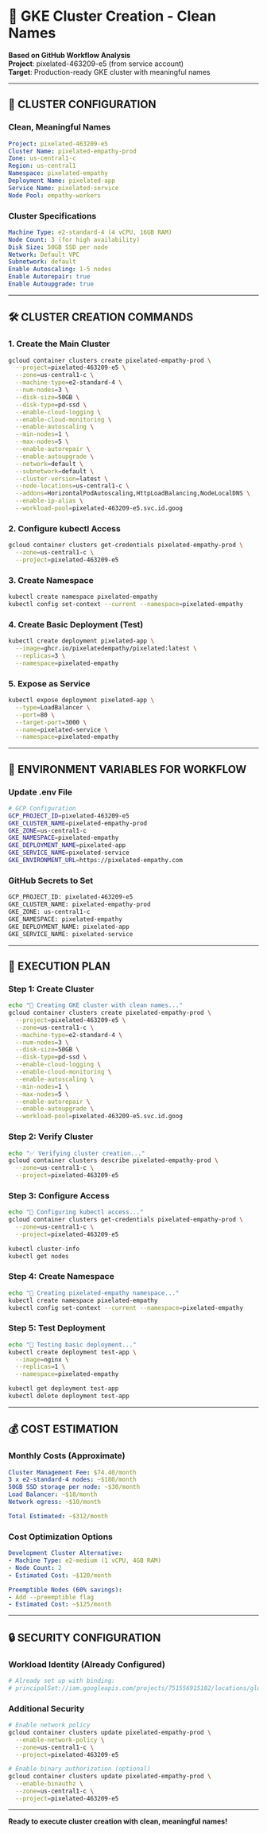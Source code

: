 # 🚀 GKE Cluster Creation - Clean Names

**Based on GitHub Workflow Analysis**  
**Project**: pixelated-463209-e5 (from service account)  
**Target**: Production-ready GKE cluster with meaningful names  

---

## 🎯 **CLUSTER CONFIGURATION**

### **Clean, Meaningful Names**
```yaml
Project: pixelated-463209-e5
Cluster Name: pixelated-empathy-prod
Zone: us-central1-c
Region: us-central1
Namespace: pixelated-empathy
Deployment Name: pixelated-app
Service Name: pixelated-service
Node Pool: empathy-workers
```

### **Cluster Specifications**
```yaml
Machine Type: e2-standard-4 (4 vCPU, 16GB RAM)
Node Count: 3 (for high availability)
Disk Size: 50GB SSD per node
Network: Default VPC
Subnetwork: default
Enable Autoscaling: 1-5 nodes
Enable Autorepair: true
Enable Autoupgrade: true
```

---

## 🛠️ **CLUSTER CREATION COMMANDS**

### **1. Create the Main Cluster**
```bash
gcloud container clusters create pixelated-empathy-prod \
  --project=pixelated-463209-e5 \
  --zone=us-central1-c \
  --machine-type=e2-standard-4 \
  --num-nodes=3 \
  --disk-size=50GB \
  --disk-type=pd-ssd \
  --enable-cloud-logging \
  --enable-cloud-monitoring \
  --enable-autoscaling \
  --min-nodes=1 \
  --max-nodes=5 \
  --enable-autorepair \
  --enable-autoupgrade \
  --network=default \
  --subnetwork=default \
  --cluster-version=latest \
  --node-locations=us-central1-c \
  --addons=HorizontalPodAutoscaling,HttpLoadBalancing,NodeLocalDNS \
  --enable-ip-alias \
  --workload-pool=pixelated-463209-e5.svc.id.goog
```

### **2. Configure kubectl Access**
```bash
gcloud container clusters get-credentials pixelated-empathy-prod \
  --zone=us-central1-c \
  --project=pixelated-463209-e5
```

### **3. Create Namespace**
```bash
kubectl create namespace pixelated-empathy
kubectl config set-context --current --namespace=pixelated-empathy
```

### **4. Create Basic Deployment (Test)**
```bash
kubectl create deployment pixelated-app \
  --image=ghcr.io/pixelatedempathy/pixelated:latest \
  --replicas=3 \
  --namespace=pixelated-empathy
```

### **5. Expose as Service**
```bash
kubectl expose deployment pixelated-app \
  --type=LoadBalancer \
  --port=80 \
  --target-port=3000 \
  --name=pixelated-service \
  --namespace=pixelated-empathy
```

---

## 📝 **ENVIRONMENT VARIABLES FOR WORKFLOW**

### **Update .env File**
```bash
# GCP Configuration
GCP_PROJECT_ID=pixelated-463209-e5
GKE_CLUSTER_NAME=pixelated-empathy-prod
GKE_ZONE=us-central1-c
GKE_NAMESPACE=pixelated-empathy
GKE_DEPLOYMENT_NAME=pixelated-app
GKE_SERVICE_NAME=pixelated-service
GKE_ENVIRONMENT_URL=https://pixelated-empathy.com
```

### **GitHub Secrets to Set**
```bash
GCP_PROJECT_ID: pixelated-463209-e5
GKE_CLUSTER_NAME: pixelated-empathy-prod
GKE_ZONE: us-central1-c
GKE_NAMESPACE: pixelated-empathy
GKE_DEPLOYMENT_NAME: pixelated-app
GKE_SERVICE_NAME: pixelated-service
```

---

## 🎯 **EXECUTION PLAN**

### **Step 1: Create Cluster**
```bash
echo "🚀 Creating GKE cluster with clean names..."
gcloud container clusters create pixelated-empathy-prod \
  --project=pixelated-463209-e5 \
  --zone=us-central1-c \
  --machine-type=e2-standard-4 \
  --num-nodes=3 \
  --disk-size=50GB \
  --disk-type=pd-ssd \
  --enable-cloud-logging \
  --enable-cloud-monitoring \
  --enable-autoscaling \
  --min-nodes=1 \
  --max-nodes=5 \
  --enable-autorepair \
  --enable-autoupgrade \
  --workload-pool=pixelated-463209-e5.svc.id.goog
```

### **Step 2: Verify Cluster**
```bash
echo "✅ Verifying cluster creation..."
gcloud container clusters describe pixelated-empathy-prod \
  --zone=us-central1-c \
  --project=pixelated-463209-e5
```

### **Step 3: Configure Access**
```bash
echo "🔧 Configuring kubectl access..."
gcloud container clusters get-credentials pixelated-empathy-prod \
  --zone=us-central1-c \
  --project=pixelated-463209-e5

kubectl cluster-info
kubectl get nodes
```

### **Step 4: Create Namespace**
```bash
echo "📁 Creating pixelated-empathy namespace..."
kubectl create namespace pixelated-empathy
kubectl config set-context --current --namespace=pixelated-empathy
```

### **Step 5: Test Deployment**
```bash
echo "🧪 Testing basic deployment..."
kubectl create deployment test-app \
  --image=nginx \
  --replicas=1 \
  --namespace=pixelated-empathy

kubectl get deployment test-app
kubectl delete deployment test-app
```

---

## 💰 **COST ESTIMATION**

### **Monthly Costs (Approximate)**
```yaml
Cluster Management Fee: $74.40/month
3 x e2-standard-4 nodes: ~$180/month
50GB SSD storage per node: ~$30/month
Load Balancer: ~$18/month
Network egress: ~$10/month

Total Estimated: ~$312/month
```

### **Cost Optimization Options**
```yaml
Development Cluster Alternative:
- Machine Type: e2-medium (1 vCPU, 4GB RAM)
- Node Count: 2
- Estimated Cost: ~$120/month

Preemptible Nodes (60% savings):
- Add --preemptible flag
- Estimated Cost: ~$125/month
```

---

## 🔒 **SECURITY CONFIGURATION**

### **Workload Identity (Already Configured)**
```bash
# Already set up with binding:
# principalSet://iam.googleapis.com/projects/751556915102/locations/global/workloadIdentityPools/github-pool/attribute.repository/pixelatedempathy/pixelated
```

### **Additional Security**
```bash
# Enable network policy
gcloud container clusters update pixelated-empathy-prod \
  --enable-network-policy \
  --zone=us-central1-c \
  --project=pixelated-463209-e5

# Enable binary authorization (optional)
gcloud container clusters update pixelated-empathy-prod \
  --enable-binauthz \
  --zone=us-central1-c \
  --project=pixelated-463209-e5
```

---

**Ready to execute cluster creation with clean, meaningful names!**